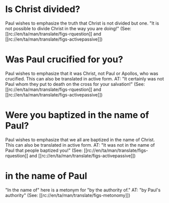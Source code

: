 # Is Christ divided?

Paul wishes to emphasize the truth that Christ is not divided but one. "It is not possible to divide Christ in the way you are doing!" (See: [[rc://en/ta/man/translate/figs-rquestion]] and [[rc://en/ta/man/translate/figs-activepassive]])

# Was Paul crucified for you?

Paul wishes to emphasize that it was Christ, not Paul or Apollos, who was crucified. This can also be translated in active form. AT: "It certainly was not Paul whom they put to death on the cross for your salvation!" (See: [[rc://en/ta/man/translate/figs-rquestion]] and [[rc://en/ta/man/translate/figs-activepassive]])

# Were you baptized in the name of Paul?

Paul wishes to emphasize that we all are baptized in the name of Christ. This can also be translated in active form. AT: "It was not in the name of Paul that people baptized you!" (See: [[rc://en/ta/man/translate/figs-rquestion]] and [[rc://en/ta/man/translate/figs-activepassive]])

# in the name of Paul

"In the name of" here is a metonym for "by the authority of." AT: "by Paul's authority" (See: [[rc://en/ta/man/translate/figs-metonomy]])

